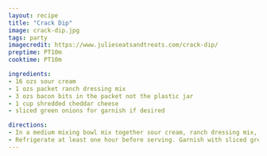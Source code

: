 ```yaml
---
layout: recipe
title: "Crack Dip"
image: crack-dip.jpg
tags: party
imagecredit: https://www.julieseatsandtreats.com/crack-dip/
preptime: PT10m
cooktime: PT10m

ingredients:
- 16 ozs sour cream
- 1 ozs packet ranch dressing mix
- 3 ozs bacon bits in the packet not the plastic jar
- 1 cup shredded cheddar cheese
- sliced green onions for garnish if desired

directions:
- In a medium mixing bowl mix together sour cream, ranch dressing mix, bacon bits and shredded cheddar cheese by hand or with an electric mixer on medium speed.
- Refrigerate at least one hour before serving. Garnish with sliced green onions before serving if desired.
---
```


